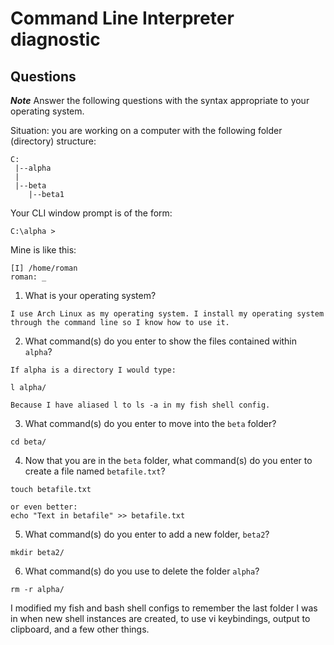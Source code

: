# Command Line Interpreter diagnostic

## Questions

___Note___ Answer the following questions with the syntax appropriate to your operating system.

Situation: you are working on a computer with the following folder (directory) structure:
```
C:
 |--alpha
 |
 |--beta
    |--beta1

```

Your CLI window prompt is of the form:
```
C:\alpha >

```

Mine is like this:
```
[I] /home/roman 
roman: _
```

1. What is your operating system?
```
I use Arch Linux as my operating system. I install my operating system through the command line so I know how to use it.
```

2. What command(s) do you enter to show the files contained within `alpha`?
```
If alpha is a directory I would type:

l alpha/

Because I have aliased l to ls -a in my fish shell config.

```

3. What command(s) do you enter to move into the `beta` folder?
```
cd beta/
```

4. Now that you are in the `beta` folder, what command(s) do you enter to create a file named `betafile.txt`?
```
touch betafile.txt

or even better:
echo "Text in betafile" >> betafile.txt
```

5. What command(s) do you enter to add a new folder, `beta2`?
```
mkdir beta2/
```

6. What command(s) do you use to delete the folder `alpha`?
```
rm -r alpha/
```

I modified my fish and bash shell configs to remember the last folder I was in when new shell instances are created, to use vi keybindings, output to clipboard, and a few other things.
